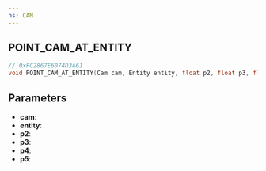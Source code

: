```yaml
---
ns: CAM
---
```

## POINT_CAM_AT_ENTITY

```c
// 0xFC2867E6074D3A61
void POINT_CAM_AT_ENTITY(Cam cam, Entity entity, float p2, float p3, float p4, BOOL p5);
```

## Parameters
* **cam**:
* **entity**:
* **p2**:
* **p3**:
* **p4**:
* **p5**:
